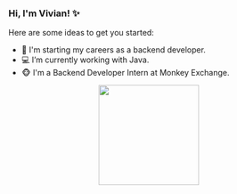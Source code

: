 ### Hi, I'm Vivian! ✨


Here are some ideas to get you started:

- 🚀 I'm starting my careers as a backend developer.
- 💻 I’m currently working with Java.
- 🐵 I'm a Backend Developer Intern at Monkey Exchange.


<div align="center">
  <a href="https://github.com/vivianingridd">
 <img height="180em" src="https://github-readme-stats.vercel.app/api?username=vivianingridd&show_icons=true&theme=dracula&include_all_commits=true&count_private=true"/>
</div>
  
  

